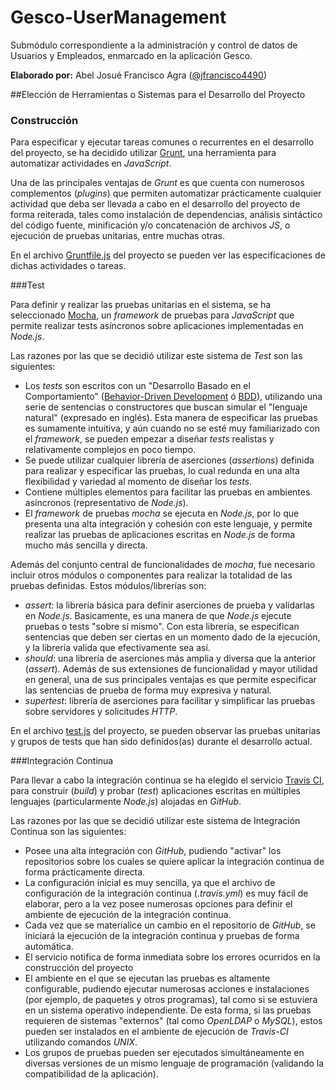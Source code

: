 # Gesco-UserManagement
Submódulo correspondiente a la administración y control de datos de Usuarios y Empleados, enmarcado en la aplicación Gesco.

**Elaborado por:** Abel Josué Francisco Agra ([@jfrancisco4490](https://github.com/jfrancisco4490))

##Elección de Herramientas o Sistemas para el Desarrollo del Proyecto

### Construcción

Para especificar y ejecutar tareas comunes o recurrentes en el desarrollo del proyecto, se ha decidido utilizar [Grunt](http://gruntjs.com/), una herramienta para automatizar actividades en _JavaScript_.

Una de las principales ventajas de _Grunt_ es que cuenta con numerosos complementos (_plugins_) que permiten automatizar prácticamente cualquier actividad que deba ser llevada a cabo en el desarrollo del proyecto de forma reiterada, tales como instalación de dependencias, análisis sintáctico del código fuente, minificación y/o concatenación de archivos _JS_, o ejecución de pruebas unitarias, entre muchas otras.

En el archivo [Gruntfile.js](https://github.com/Gescosolution/Gesco-UserManagement/blob/master/Gruntfile.js) del proyecto se pueden ver las especificaciones de dichas actividades o tareas.

###Test

Para definir y realizar las pruebas unitarias en el sistema, se ha seleccionado [Mocha](https://mochajs.org/), un _framework_ de pruebas para _JavaScript_ que permite realizar tests asíncronos sobre aplicaciones implementadas en _Node.js_.

Las razones por las que se decidió utilizar este sistema de _Test_ son las siguientes:

* Los _tests_ son escritos con un "Desarrollo Basado en el Comportamiento" ([Behavior-Driven Development](https://en.wikipedia.org/wiki/Behavior-driven_development) ó [BDD](https://en.wikipedia.org/wiki/Behavior-driven_development)), utilizando una serie de sentencias o constructores que buscan simular el "lenguaje natural" (expresado en inglés). Esta manera de especificar las pruebas es sumamente intuitiva, y aún cuando no se esté muy familiarizado con el _framework_, se pueden empezar a diseñar _tests_ realistas y relativamente complejos en poco tiempo.
* Se puede utilizar cualquier librería de aserciones (_assertions_) definida para realizar y especificar las pruebas, lo cual redunda en una alta flexibilidad y variedad al momento de diseñar los _tests_.
* Contiene múltiples elementos para facilitar las pruebas en ambientes asíncronos (representativo de _Node.js_).
* El _framework_ de pruebas _mocha_ se ejecuta en _Node.js_, por lo que presenta una alta integración y cohesión con este lenguaje, y permite realizar las pruebas de aplicaciones escritas en _Node.js_ de forma mucho más sencilla y directa.

Además del conjunto central de funcionalidades de _mocha_, fue necesario incluir otros módulos o componentes para realizar la totalidad de las pruebas definidas. Estos módulos/librerías son:

* _assert_: la librería básica para definir aserciones de prueba y validarlas en _Node.js_. Basicamente, es una manera de que _Node.js_ ejecute pruebas o tests "sobre sí mismo". Con esta librería, se especifican sentencias que deben ser ciertas en un momento dado de la ejecución, y la librería valida que efectivamente sea así.
* _should_: una librería de aserciones más amplia y diversa que la anterior (_assert_). Además de sus extensiones de funcionalidad y mayor utilidad en general, una de sus principales ventajas es que permite especificar las sentencias de prueba de forma muy expresiva y natural.
* _supertest_: librería de aserciones para facilitar y simplificar las pruebas sobre servidores y solicitudes _HTTP_.

En el archivo [test.js](https://github.com/Gescosolution/Gesco-UserManagement/blob/master/test/test.js) del proyecto, se pueden observar las pruebas unitarias y grupos de tests que han sido definidos(as) durante el desarrollo actual.

###Integración Continua

Para llevar a cabo la integración continua se ha elegido el servicio [Travis CI](https://travis-ci.org/), para construir (_build_) y probar (_test_) aplicaciones escritas en múltiples lenguajes (particularmente _Node.js_) alojadas en _GitHub_.

Las razones por las que se decidió utilizar este sistema de Integración Continua son las siguientes:

* Posee una alta integración con _GitHub_, pudiendo "activar" los repositorios sobre los cuales se quiere aplicar la integración continua de forma prácticamente directa.
* La configuración inicial es muy sencilla, ya que el archivo de configuración de la integración continua (_.travis.yml_) es muy fácil de elaborar, pero a la vez posee numerosas opciones para definir el ambiente de ejecución de la integración continua.
* Cada vez que se materialice un cambio en el repositorio de _GitHub_, se iniciará la ejecución de la integración continua y pruebas de forma automática.
* El servicio notifica de forma inmediata sobre los errores ocurridos en la construcción del proyecto
* El ambiente en el que se ejecutan las pruebas es altamente configurable, pudiendo ejecutar numerosas acciones e instalaciones (por ejemplo, de paquetes y otros programas), tal como si se estuviera en un sistema operativo independiente. De esta forma, si las pruebas requieren de sistemas "externos" (tal como _OpenLDAP_ o _MySQL_), estos pueden ser instalados en el ambiente de ejecución de _Travis-CI_ utilizando comandos _UNIX_.
* Los grupos de pruebas pueden ser ejecutados simultáneamente en diversas versiones de un mismo lenguaje de programación (validando la compatibilidad de la aplicación).